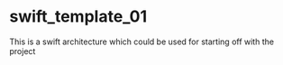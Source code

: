 # swift_template_01
This is a swift architecture which could be used for starting off with the project

